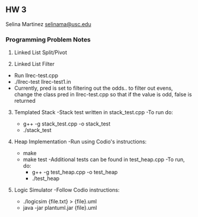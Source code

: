 ## HW 3

Selina Martinez
selinama@usc.edu

### Programming Problem Notes

1. Linked List Split/Pivot

2. Linked List Filter
- Run llrec-test.cpp
- ./llrec-test llrec-test1.in
- Currently, pred is set to filtering out the odds.. to filter out evens, 
  change the class pred in llrec-test.cpp so that if the value is odd, false is returned 

3. Templated Stack
-Stack test written in stack_test.cpp
  -To run do:
     - g++ -g stack_test.cpp -o stack_test
     - ./stack_test

4. Heap Implementation
-Run using Codio's instructions: 
   - make
   - make test
-Additional tests can be found in test_heap.cpp
  -To run, do:
      - g++ -g test_heap.cpp -o test_heap
      - ./test_heap

5. Logic Simulator 
  -Follow Codio instructions:
    - ./logicsim {file.txt} > {file}.uml
    - java -jar plantuml.jar {file}.uml
 